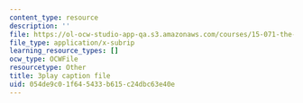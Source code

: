 ```yaml
---
content_type: resource
description: ''
file: https://ol-ocw-studio-app-qa.s3.amazonaws.com/courses/15-071-the-analytics-edge-spring-2017/054de9c01f645433b615c24dbc63e40e_ykiTs5MipJU.vtt
file_type: application/x-subrip
learning_resource_types: []
ocw_type: OCWFile
resourcetype: Other
title: 3play caption file
uid: 054de9c0-1f64-5433-b615-c24dbc63e40e
---
```

